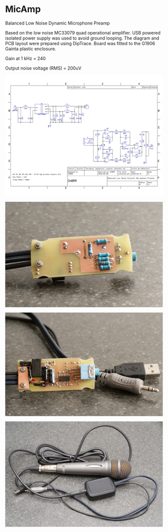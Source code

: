 # MicAmp
 Balanced Low Noise Dynamic Microphone Preamp
 
 Based on the low noise MC33079 quad operational amplifier. USB powered isolated power supply was used to avoid ground looping. The diagram and PCB layout were prepared using DipTrace. Board was fitted to the G1906 Gainta plastic enclosure.
 
 Gain at 1 kHz = 240
 
 Output noise voltage (RMS) = 200uV
 
![schematic image](https://github.com/SergeyMax/MicAmp/blob/master/Photo/schematic.png)

![top layer](https://github.com/SergeyMax/MicAmp/blob/master/Photo/DSC08864.JPG)

![bottom layer](https://github.com/SergeyMax/MicAmp/blob/master/Photo/DSC08870.JPG)

![overall view](https://github.com/SergeyMax/MicAmp/blob/master/Photo/DSC08897.JPG)
